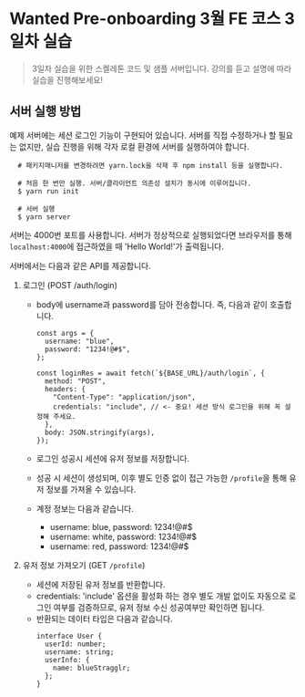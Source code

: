 # Wanted Pre-onboarding 3월 FE 코스 3일차 실습

> 3일차 실습을 위한 스켈레톤 코드 및 샘플 서버입니다. 강의를 듣고 설명에 따라 실습을 진행해보세요!

## 서버 실행 방법

예제 서버에는 세션 로그인 기능이 구현되어 있습니다.
서버를 직접 수정하거나 할 필요는 없지만, 실습 진행을 위해 각자 로컬 환경에 서버를 실행하여야 합니다.

```shell
  # 패키지매니저를 변경하려면 yarn.lock을 삭제 후 npm install 등을 실행합니다.

  # 처음 한 번만 실행. 서버/클라이언트 의존성 설치가 동시에 이루어집니다.
  $ yarn run init

  # 서버 실행
  $ yarn server
```

서버는 4000번 포트를 사용합니다. 서버가 정상적으로 실행되었다면 브라우저를 통해 `localhost:4000`에 접근하였을 때 'Hello World!'가 출력됩니다.

서버에서는 다음과 같은 API를 제공합니다.

1. 로그인 (POST /auth/login)

   - body에 username과 password를 담아 전송합니다. 즉, 다음과 같이 호출합니다.

     ```tsx
     const args = {
       username: "blue",
       password: "1234!@#$",
     };

     const loginRes = await fetch(`${BASE_URL}/auth/login`, {
       method: "POST",
       headers: {
         "Content-Type": "application/json",
         credentials: "include", // <- 중요! 세션 방식 로그인을 위해 꼭 설정해 주세요.
       },
       body: JSON.stringify(args),
     });
     ```

   - 로그인 성공시 세션에 유저 정보를 저장합니다.
   - 성공 시 세션이 생성되며, 이후 별도 인증 없이 접근 가능한 `/profile`을 통해 유저 정보를 가져올 수 있습니다.
   - 계정 정보는 다음과 같습니다.
     - username: blue, password: 1234!@#$
     - username: white, password: 1234!@#$
     - username: red, password: 1234!@#$

2. 유저 정보 가져오기 (GET `/profile`)
   - 세션에 저장된 유저 정보를 반환합니다.
   - credentials: 'include' 옵션을 활성화 하는 경우 별도 개발 없이도 자동으로 로그인 여부를 검증하므로, 유저 정보 수신 성공여부만 확인하면 됩니다.
   - 반환되는 데이터 타입은 다음과 같습니다.
     ```tsx
     interface User {
       userId: number;
       username: string;
       userInfo: {
         name: blueStragglr;
       };
     }
     ```
